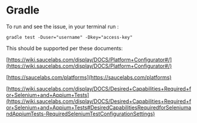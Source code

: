# Gradle

To run and see the issue, in your terminal run :

    gradle test -Duser="username" -Dkey="access-key"


This should be supported per these documents:

[https://wiki.saucelabs.com/display/DOCS/Platform+Configurator#/](https://wiki.saucelabs.com/display/DOCS/Platform+Configurator#/)

[https://saucelabs.com/platforms](https://saucelabs.com/platforms)

[https://wiki.saucelabs.com/display/DOCS/Desired+Capabilities+Required+for+Selenium+and+Appium+Tests](https://wiki.saucelabs.com/display/DOCS/Desired+Capabilities+Required+for+Selenium+and+Appium+Tests#DesiredCapabilitiesRequiredforSeleniumandAppiumTests-RequiredSeleniumTestConfigurationSettings)
